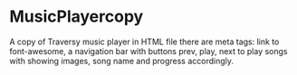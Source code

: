 # MusicPlayercopy
A copy of Traversy music player
in HTML file there are
meta tags: link to font-awesome,
a navigation bar with buttons prev, play, next
to play songs with showing images,
song name and progress accordingly.
